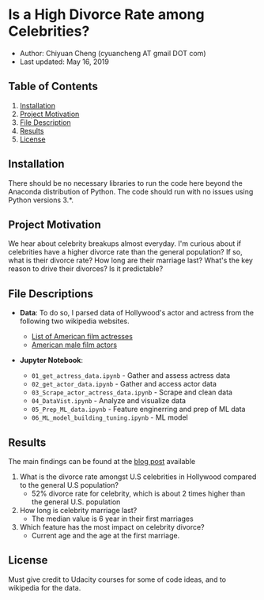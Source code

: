 # Is a High Divorce Rate among Celebrities?

- Author:  Chiyuan Cheng (cyuancheng AT gmail DOT com) 
- Last updated: May 16, 2019

## Table of Contents

1. [Installation](#installation)
2. [Project Motivation](#motivation)
3. [File Description](#files)
4. [Results](#results)
5. [License](#licensing)

## Installation <a name="installation"></a>

There should be no necessary libraries to run the code here beyond the Anaconda distribution of Python. The code should run with no issues using Python versions 3.*.

## Project Motivation<a name="motivation"></a>

We hear about celebrity breakups almost everyday. I'm curious about if celebrities have a higher divorce rate than the general population? If so, what is their divorce rate? How long are their marriage last? What's the key reason to drive their divorces? Is it predictable?

## File Descriptions <a name="files"></a>

-  **Data**:  To do so, I parsed data of Hollywood's actor and actress from the following two wikipedia websites. 

   * [List of American film actresses](https://en.wikipedia.org/wiki/List_of_American_film_actresses)    
   * [American male film actors](https://en.wikipedia.org/wiki/Category:American_male_film_actors)


- **Jupyter Notebook**:  

	* `01_get_actress_data.ipynb` - Gather and assess actress data 
	* `02_get_actor_data.ipynb` - Gather and access actor data
	* `03_Scrape_actor_actress_data.ipynb` - Scrape and clean data
	* `04_DataVist.ipynb` - Analyze and visualize data 
	* `05_Prep_ML_data.ipynb` - Feature enginerring and prep of ML data 
	* `06_ML_model_building_tuning.ipynb` - ML model 


## Results<a name="results"></a>

The main findings can be found at the [blog post](https://medium.com/@cyuancheng/is-a-high-divorce-rate-among-celebrities-b87a9b9bdf28) available

1. What is the divorce rate amongst U.S celebrities in Hollywood compared to the general U.S population?
	* 52% divorce rate for celebrity, which is about 2 times higher than the general U.S. population
2. How long is celebrity marriage last?
	* The median value is 6 year in their first marriages
3. Which feature has the most impact on celebrity divorce?
	* Current age and the age at the first marriage. 



## License<a name="licensing"></a>

Must give credit to Udacity courses for some of code ideas, and to wikipedia for the data.

